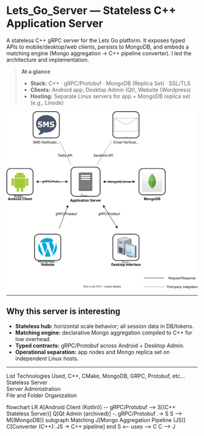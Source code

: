 # Lets_Go_Server — Stateless C++ Application Server

A stateless C++ gRPC server for the Lets Go platform. It exposes typed APIs to mobile/desktop/web clients, persists to MongoDB, and embeds a matching engine (Mongo aggregation → C++ pipeline converter). I led the architecture and implementation.

> **At a glance**
> - **Stack:** C++ · gRPC/Protobuf · MongoDB (Replica Set) · SSL/TLS
> - **Clients:** Android app, Desktop Admin (Qt), Website (Wordpress)
> - **Hosting:** Separate Linux servers for app + MongoDB replica set (e.g., Linode)

<p align="center">
  <img src="LetsGoAppOverview.drawio.svg" alt="Lets Go Architecture" width="700">
</p>

---

## Why this server is interesting
- **Stateless hub:** horizontal scale behavior; all session data in DB/tokens.
- **Matching engine:** declarative Mongo aggregation compiled to C++ for low overhead.
- **Typed contracts:** gRPC/Protobuf across Android + Desktop Admin.
- **Operational separation:** app nodes and Mongo replica set on independent Linux hosts.

---


List Technologies Used, C++, CMake, MongoDB, GRPC, Protobuf, etc...  
Stateless Server  
Server Administration  
File and Folder Organization  


flowchart LR
  A[Android Client (Kotlin)] -- gRPC/Protobuf --> S[(C++ Stateless Server)]
  Q[Qt Admin (archived)] -. gRPC/Protobuf .-> S
  S --> M[(MongoDB)]
  subgraph Matching
    J[Mongo Aggregation Pipeline (JS)]
    C[Converter (C++): JS -> C++ pipeline]
  end
  S <-- uses --> C
  C --> J
